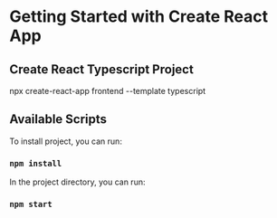 # Getting Started with Create React App

## Create React Typescript Project
npx create-react-app frontend --template typescript

## Available Scripts

To install project, you can run:

### `npm install`

In the project directory, you can run:

### `npm start`

